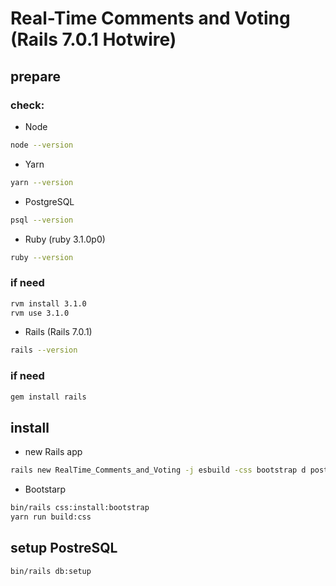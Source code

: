 
# Real-Time Comments and Voting (Rails 7.0.1 Hotwire)


## prepare
### check:

* Node
```bash
node --version
```
* Yarn
```bash
yarn --version
```
* PostgreSQL
```bash
psql --version
```
* Ruby (ruby 3.1.0p0)
```bash
ruby --version
```
### if need
```bash
rvm install 3.1.0
rvm use 3.1.0
```
* Rails (Rails 7.0.1)
```bash
rails --version
```
### if need
```bash
gem install rails
```

## install 
* new Rails app
```bash
rails new RealTime_Comments_and_Voting -j esbuild -css bootstrap d postgresql -T
```
* Bootstarp
```bash
bin/rails css:install:bootstrap
yarn run build:css
```
## setup PostreSQL
```bash
bin/rails db:setup
```
